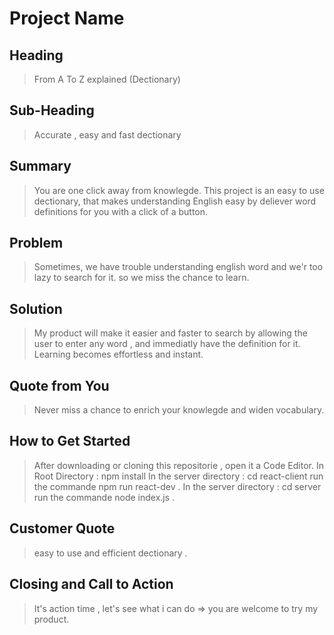 # Project Name #

<!--
> This material was originally posted [here](http://www.quora.com/What-is-Amazons-approach-to-product-development-and-product-management). It is reproduced here for posterities sake.

There is an approach called "working backwards" that is widely used at Amazon. They work backwards from the customer, rather than starting with an idea for a product and trying to bolt customers onto it. While working backwards can be applied to any specific product decision, using this approach is especially important when developing new products or features.

For new initiatives a product manager typically starts by writing an internal press release announcing the finished product. The target audience for the press release is the new/updated product's customers, which can be retail customers or internal users of a tool or technology. Internal press releases are centered around the customer problem, how current solutions (internal or external) fail, and how the new product will blow away existing solutions.

If the benefits listed don't sound very interesting or exciting to customers, then perhaps they're not (and shouldn't be built). Instead, the product manager should keep iterating on the press release until they've come up with benefits that actually sound like benefits. Iterating on a press release is a lot less expensive than iterating on the product itself (and quicker!).

If the press release is more than a page and a half, it is probably too long. Keep it simple. 3-4 sentences for most paragraphs. Cut out the fat. Don't make it into a spec. You can accompany the press release with a FAQ that answers all of the other business or execution questions so the press release can stay focused on what the customer gets. My rule of thumb is that if the press release is hard to write, then the product is probably going to suck. Keep working at it until the outline for each paragraph flows.

Oh, and I also like to write press-releases in what I call "Oprah-speak" for mainstream consumer products. Imagine you're sitting on Oprah's couch and have just explained the product to her, and then you listen as she explains it to her audience. That's "Oprah-speak", not "Geek-speak".

Once the project moves into development, the press release can be used as a touchstone; a guiding light. The product team can ask themselves, "Are we building what is in the press release?" If they find they're spending time building things that aren't in the press release (overbuilding), they need to ask themselves why. This keeps product development focused on achieving the customer benefits and not building extraneous stuff that takes longer to build, takes resources to maintain, and doesn't provide real customer benefit (at least not enough to warrant inclusion in the press release).
 -->

## Heading ##
  >From A To Z explained (Dectionary)

## Sub-Heading ##
  > Accurate , easy and fast dectionary

## Summary ##
  > You are one click away from knowlegde. This project is an easy to use dectionary, that makes understanding English easy by deliever word definitions for you with a click of a button.

## Problem ##
  > Sometimes, we have trouble understanding english word and we'r too lazy to search for it. so we miss the chance to learn.

## Solution ##
  > My product will make it easier and faster to search by allowing the user to enter any word , and immediatly have the definition for it. Learning becomes effortless and instant.

## Quote from You ##
  > Never miss a chance to enrich your knowlegde and widen vocabulary.

## How to Get Started ##
  > After downloading or cloning this repositorie , open it a Code Editor. 
  > In Root Directory : npm install 
  > In the server directory : cd react-client   run the commande  npm run react-dev .
  > In the server directory : cd server  run the commande node index.js .
  
## Customer Quote ##
  > easy to use and efficient dectionary .

## Closing and Call to Action ##
  > It's action time , let's see what i can do => you are welcome to try my product.
